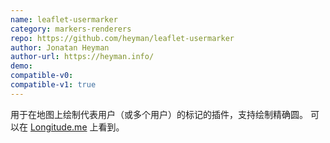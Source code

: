 ```yaml
---
name: leaflet-usermarker
category: markers-renderers
repo: https://github.com/heyman/leaflet-usermarker
author: Jonatan Heyman
author-url: https://heyman.info/
demo: 
compatible-v0:
compatible-v1: true
---
```


用于在地图上绘制代表用户（或多个用户）的标记的插件，支持绘制精确圆。 可以在 <a href="https://longitude.me/">Longitude.me</a> 上看到。
